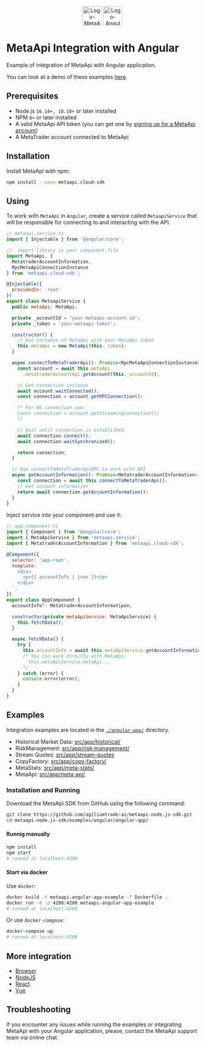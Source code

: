 <div align="center">
  <img src="https://metaapi.cloud/favicon.ico" alt="Logo-MetaApi" width="50" height="50"/> 
  <img src="https://angular.io/assets/images/favicons/favicon.ico" alt="Logo-Angular" width="50" height="50"/>
</div>

# MetaApi Integration with Angular

Example of integration of MetaApi with Angular application.

You can look at a demo of these examples [here](https://youtu.be/O4XmyMh1ozg).

## Prerequisites

- Node.js `16.14+, 18.10+` or later installed
- NPM `8+` or later installed
- A valid MetaApi API token (you can get one by [signing up for a MetaApi account](https://app.metaapi.cloud/token))
- A MetaTrader account connected to MetaApi

## Installation

Install MetaApi with npm:

```bash
npm install --save metaapi.cloud-sdk
```

## Using

To work with `MetaApi` in `Angular`, create a service called `MetaapiService` that will be responsible for connecting to and interacting with the API.

``` javascript
// metaapi.service.ts
import { Injectable } from '@angular/core';

//  import library in your component file
import MetaApi, { 
  MetatraderAccountInformation, 
  RpcMetaApiConnectionInstance
} from 'metaapi.cloud-sdk';

@Injectable({
  providedIn: 'root'
})
export class MetaapiService {
  public metaApi: MetaApi;

  private _accountId = 'your-metaapi-account-id';
  private _token = 'your-metaapi-token';

  constructor() {
    // Get instance of MetaApi with your MetaApi token
    this.metaApi = new MetaApi(this._token);
  }

  async connectToMetaTraderApi(): Promise<RpcMetaApiConnectionInstance> {
    const account = await this.metaApi
      .metatraderAccountApi.getAccount(this._accountId);

    // Get connection instance
    await account.waitConnected();
    const connection = account.getRPCConnection();

    /* For WS connection use:
    const connection = account.getStreamingConnection();
    */ 

    // Wait until connection is established
    await connection.connect();
    await connection.waitSynchronized();

    return connection;
  }

  // Use connectToMetaTraderApiRPC to work with API
  async getAccountInformation(): Promise<MetatraderAccountInformation> {
    const connection = await this.connectToMetaTraderApi();
    // Get account information
    return await connection.getAccountInformation();
  }
}
```

Inject service into your component and use it:

``` javascript
// app.component.ts
import { Component } from '@angular/core';
import { MetaApiService } from 'metaapi.service';
import { MetatraderAccountInformation } from 'metaapi.cloud-sdk';

@Component({
  selector: 'app-root',
  template: `
    <div>
      <p>{{ accountInfo | json }}</p>
    </div>
  `,
})
export class AppComponent {
  accountInfo?: MetatraderAccountInformatipon;

  constructor(private metaApiService: MetaApiService) {
    this.fetchData();
  }

  async fetchData() {
    try {
      this.accountInfo = await this.metaApiService.getAccountInformation();
      /* You can work directly with MetaApi:
        this.metaApiService.metaApi...
      */
    } catch (error) {
      console.error(error);
    }
  }
}
```

## Examples

Integration examples are located in the [`./angular-app/`](./angular-app/) directory.

- Historical Market Data: [src/app/historical/](./angular-app/src/app/historical)
- RiskManagement: [src/app/risk-management/](./angular-app/src/app/risk-management)
- Stream Quotes: [src/app/stream-quotes](./angular-app/src/app/stream-quotes)
- CopyFactory: [src/app/copy-factory/](./angular-app/src/app/copy-factory)
- MetaStats: [src/app/meta-stats/](./angular-app/src/app/meta-stats)
- MetaApi: [src/app/meta-api/](./angular-app/src/app/meta-api)

### Installation and Running

Download the MetaApi SDK from GitHub using the following command:

```bash
git clone https://github.com/agiliumtrade-ai/metaapi-node.js-sdk.git
cd metaapi-node.js-sdk/examples/angular/angular-app/
```

#### Runnig manually

```bash
npm install
npm start
# runned at localhost:4200
```

#### Start via docker

Use `docker`:

```bash
docker build -t metaapi-angular-app-example -f Dockerfile .
docker run -d -p 4200:4200 metaapi-angular-app-example
# runned at localhost:4200
```

Or use `docker-compose`:

```bash
docker-compose up
# runned at localhost:4200
```

## More integration

- [Browser](./../browser)
- [NodeJS](./../node)
- [React](./../react)
- [Vue](./../vue)

## Troubleshooting

If you encounter any issues while running the examples or integrating MetaApi with your Angular application, please, contact the MetaApi support team via online chat.
